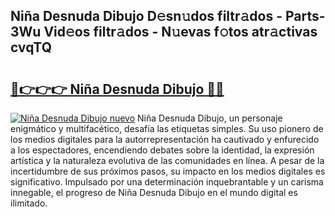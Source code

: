 ## Niña Desnuda Dibujo D𝚎sn𝚞dos filtr𝚊dos - Parts-3Wu Vid𝚎os filtr𝚊dos - N𝚞evas f𝚘tos atr𝚊ctivas cvqTQ

# <h2><a href="http://mbcatry.tromn.icu/?c=Ni%c3%b1a+Desnuda+Dibujo">🔗👉👉👉 Niña Desnuda Dibujo 🔗🔗</a></h2>

[![Niña Desnuda Dibujo nuevo](https://i.imgur.com/pEAQMta.gif)](http://mbcatry.tromn.icu/?c=Ni%c3%b1a+Desnuda+Dibujo)
Niña Desnuda Dibujo, un personaje enigmático y multifacético, desafía las etiquetas simples. Su uso pionero de los medios digitales para la autorrepresentación ha cautivado y enfurecido a los espectadores, encendiendo debates sobre la identidad, la expresión artística y la naturaleza evolutiva de las comunidades en línea. A pesar de la incertidumbre de sus próximos pasos, su impacto en los medios digitales es significativo. Impulsado por una determinación inquebrantable y un carisma innegable, el progreso de Niña Desnuda Dibujo en el mundo digital es ilimitado.

